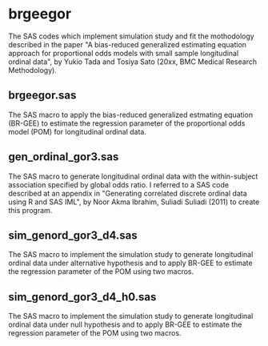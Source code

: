 # brgeegor
The SAS codes which implement simulation study and fit the mothodology described in the paper "A bias-reduced generalized estimating equation approach for proportional odds models with small sample longitudinal ordinal data", by Yukio Tada and Tosiya Sato (20xx, BMC Medical Research Methodology). 

## brgeegor.sas
The SAS macro to apply the bias-reduced generalized estmating equation (BR-GEE) to estimate the regression parameter of the proportional odds model (POM) for longitudinal ordinal data.  

## gen_ordinal_gor3.sas
The SAS macro to generate longitudinal ordinal data with the within-subject association specified by global odds ratio. I referred to a SAS code described at an appendix in "Generating correlated discrete ordinal data using R and SAS IML", by Noor Akma Ibrahim, Suliadi Suliadi (2011) to create this program. 

## sim_genord_gor3_d4.sas
The SAS macro to implement the simulation study to generate longitudinal ordinal data under alternative hypothesis and to apply BR-GEE to estimate the regression parameter of the POM using two macros.  

## sim_genord_gor3_d4_h0.sas
The SAS macro to implement the simulation study to generate longitudinal ordinal data under null hypothesis and to apply BR-GEE to estimate the regression parameter of the POM using two macros.  
